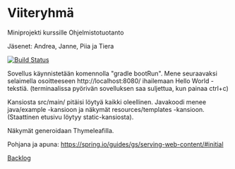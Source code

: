 # Viiteryhmä
Miniprojekti kurssille Ohjelmistotuotanto

Jäsenet: Andrea, Janne, Piia ja Tiera

[![Build Status](https://travis-ci.org/Piia/Viiteryhma.svg?branch=master)](https://travis-ci.org/Piia/Viiteryhma)


Sovellus käynnistetään komennolla "gradle bootRun". Mene seuraavaksi selaimella osoitteeseen http://localhost:8080/ ihailemaan Hello World -tekstiä. (terminaalissa pyörivän sovelluksen saa suljettua, kun painaa ctrl+c)

Kansiosta src/main/ pitäisi löytyä kaikki oleellinen. Javakoodi menee java/example -kansioon ja näkymät resources/templates -kansioon. (Staattinen etusivu löytyy static-kansiosta).

Näkymät generoidaan Thymeleafilla. 

Pohjana ja apuna: https://spring.io/guides/gs/serving-web-content/#initial

[Backlog](https://docs.google.com/spreadsheets/d/1t7VnaieM0K5aenRSlO_BqMIokqXBNDmfiIUJpaGqm7c/edit?usp=sharing)
